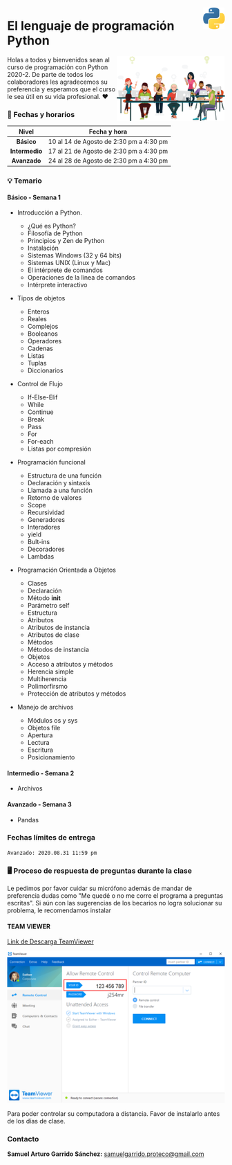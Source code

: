 <p>
  <img src="img/featured.png" align = "right"  width="50" height="50" />
</p>

# El lenguaje de programación Python

<p>
  <img src="img/pngwing.png" align = "right"  width="250" height="150"/>
</p>

Holas a todos y bienvenidos sean al curso de programación con Python 2020-2. De parte de todos los colaboradores les agradecemos su preferencia y esperamos que el curso le sea útil en su vida profesional. ❤️


### 📅 Fechas y horarios

|    **Nivel**    |            Fecha y hora                |
|:---------------:|:--------------------------------------:|
|   **Básico**    | 10 al 14 de Agosto de 2:30 pm a 4:30 pm|
|  **Intermedio** | 17 al 21 de Agosto de 2:30 pm a 4:30 pm|
|   **Avanzado**  | 24 al 28 de Agosto de 2:30 pm a 4:30 pm|


### 💡 Temario
#### Básico - Semana 1

- Introducción a Python.
	- ¿Qué es Python?
	- Filosofía de Python
	- Principios y Zen de Python
	- Instalación
	- Sistemas Windows (32 y 64 bits)
	- Sistemas UNIX (Linux y Mac)
	- El intérprete de comandos
	- Operaciones de la línea de comandos
	- Intérprete interactivo

- Tipos de objetos
	- Enteros
	- Reales
	- Complejos
	- Booleanos
	- Operadores
	- Cadenas
	- Listas
	- Tuplas
	- Diccionarios

- Control de Flujo
	- If-Else-Elif
	- While
	- Continue
	- Break
	- Pass
	- For
	- For-each
	- Listas por compresión

- Programación funcional
	- Estructura de una función
	- Declaración y sintaxís
	- Llamada a una función
	- Retorno de valores
	- Scope
	- Recursividad
	- Generadores
	- Interadores
	- yield
	- Bult-ins
	- Decoradores
	- Lambdas

- Programación Orientada a Objetos
	- Clases
	- Declaración
	- Método __init__
	- Parámetro self
	- Estructura
	- Atributos
	- Atributos de instancia
	- Atributos de clase
	- Métodos
	- Métodos de instancia
	- Objetos
	- Acceso a atributos y métodos
	- Herencia simple
	- Multiherencia
	- Polimorfirsmo
	- Protección de atributos y métodos

- Manejo de archivos
	- Módulos os y sys
	- Objetos file
	- Apertura
	- Lectura
	- Escritura
	- Posicionamiento

#### Intermedio - Semana 2

- Archivos

#### Avanzado - Semana 3

- Pandas



### Fechas límites de entrega 

```
Avanzado: 2020.08.31 11:59 pm
```
### 🖥 Proceso de respuesta de preguntas durante la clase

Le pedimos por favor cuidar su micrófono además de mandar de preferencia dudas como "Me quedé o no me corre el programa a preguntas escritas". Si aún con las sugerencias de los becarios no logra solucionar su problema, le recomendamos instalar 

#### TEAM VIEWER 
[Link de Descarga TeamViewer](https://www.teamviewer.com/en-us/download/)

![](img/DeviceID.png)

Para poder controlar su computadora a distancia. Favor de instalarlo antes de los días de clase.

### Contacto 

**Samuel Arturo Garrido Sánchez:** samuelgarrido.proteco@gmail.com